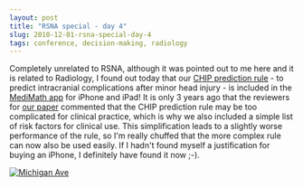 ```yaml
---
layout: post
title: "RSNA special - day 4"
slug: 2010-12-01-rsna-special-day-4
tags: conference, decision-making, radiology
---
```


Completely unrelated to RSNA, although it was pointed out to me here and it is related to Radiology, I found out today that our [CHIP prediction rule](http://hilton.org.uk/chip-prediction-rule/) - to predict intracranial complications after minor head injury - is included in the [MediMath app](http://itunes.apple.com/us/app/medimath-medical-calculator/id289039914?mt=8) for iPhone and iPad! It is only 3 years ago that the reviewers for [our paper](http://www.ncbi.nlm.nih.gov/pubmed/17371884) commented that the CHIP prediction rule may be too complicated for clinical practice, which is why we also included a simple list of risk factors for clinical use. This simplification leads to a slightly worse performance of the rule, so I'm really chuffed that the more complex rule can now also be used easily. If I hadn't found myself a justification for buying an iPhone, I definitely have found it now ;-).

[![Michigan Ave](https://dl.dropbox.com/u/3579694/marionsmits.net/2010/12/michigan-ave.jpg)](https://dl.dropbox.com/u/3579694/marionsmits.net/2010/12/michigan-ave.jpg)
